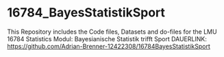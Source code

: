 # 16784_BayesStatistikSport

This Repository includes the Code files, Datasets and do-files for the LMU 16784 Statistics Modul: Bayesianische Statistik trifft Sport 
DAUERLINK:
https://github.com/Adrian-Brenner-12422308/16784BayesStatistikSport
